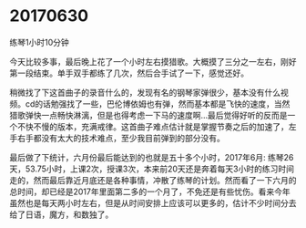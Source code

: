 # 20170630

练琴1小时10分钟

今天比较多事，最后晚上花了一个小时左右摸猎歌。大概摸了三分之一左右，刚好第一段结束。单手双手都练了几次，然后合手试了一下，感觉还好。

稍微找了下这首曲子的录音什么的，发现有名的钢琴家弹很少，基本没有什么视频。cd的话勉强找了一些，巴伦博依姆也有弹，然而基本都是飞快的速度，当然猎歌弹快一点畅快淋漓，但是也得考虑一下马的速度啊...最后觉得好听的反而是一个不快不慢的版本，充满戒律。这首曲子难点估计就是掌握节奏之后的加速了，左手右手都没有太大的技术难点，至少我目前弹到的部分没有。

最后做了下统计，六月份最后能达到的也就是五十多个小时，2017年6月: 练琴26天，53.75小时，上课2次，授课3次，本来前20天还是奔着每天3小时的练习时间走的，然而最后靠近月底还是各种事情，冲散了练琴的计划。然而看了一下六月的总时间，却已经是2017年里面第二多的一个月了，不免还是有些忧伤。看来今年虽然也是每天两小时左右，但是从时间安排上应该可以更多的，估计不少时间分去给了日语，魔方，和数独了。
